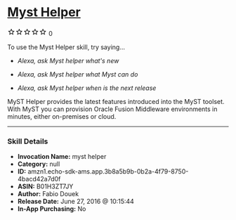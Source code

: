# [Myst Helper](http://alexa.amazon.com/#skills/amzn1.echo-sdk-ams.app.3b8a5b9b-0b2a-4f79-8750-4bacd42a7d0f)
![0 stars](../../images/ic_star_border_black_18dp_1x.png)![0 stars](../../images/ic_star_border_black_18dp_1x.png)![0 stars](../../images/ic_star_border_black_18dp_1x.png)![0 stars](../../images/ic_star_border_black_18dp_1x.png)![0 stars](../../images/ic_star_border_black_18dp_1x.png) 0

To use the Myst Helper skill, try saying...

* *Alexa, ask Myst helper what's new*

* *Alexa, ask Myst helper what Myst can do*

* *Alexa, ask Myst helper when is the next release*

MyST Helper provides the latest features introduced into the MyST toolset. With MyST you can provision Oracle Fusion Middleware environments in minutes, either on-premises or cloud.

***

### Skill Details

* **Invocation Name:** myst helper
* **Category:** null
* **ID:** amzn1.echo-sdk-ams.app.3b8a5b9b-0b2a-4f79-8750-4bacd42a7d0f
* **ASIN:** B01H3ZT7JY
* **Author:** Fabio Douek
* **Release Date:** June 27, 2016 @ 10:15:44
* **In-App Purchasing:** No
